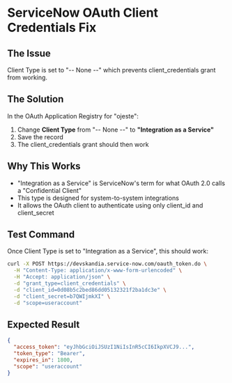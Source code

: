 # ServiceNow OAuth Client Credentials Fix

## The Issue
Client Type is set to "-- None --" which prevents client_credentials grant from working.

## The Solution
In the OAuth Application Registry for "ojeste":
1. Change **Client Type** from "-- None --" to **"Integration as a Service"**
2. Save the record
3. The client_credentials grant should then work

## Why This Works
- "Integration as a Service" is ServiceNow's term for what OAuth 2.0 calls a "Confidential Client"
- This type is designed for system-to-system integrations
- It allows the OAuth client to authenticate using only client_id and client_secret

## Test Command
Once Client Type is set to "Integration as a Service", this should work:

```bash
curl -X POST https://devskandia.service-now.com/oauth_token.do \
  -H "Content-Type: application/x-www-form-urlencoded" \
  -H "Accept: application/json" \
  -d "grant_type=client_credentials" \
  -d "client_id=0d08b5c2bed86dd05132321f2ba1dc3e" \
  -d "client_secret=b7QWIjmkXI" \
  -d "scope=useraccount"
```

## Expected Result
```json
{
  "access_token": "eyJhbGciOiJSUzI1NiIsInR5cCI6IkpXVCJ9...",
  "token_type": "Bearer",
  "expires_in": 1800,
  "scope": "useraccount"
}
```